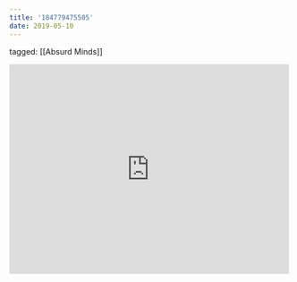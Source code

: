 ```yaml
---
title: '184779475505'
date: 2019-05-10
---
```

tagged: [[Absurd Minds]]
<iframe allow="accelerometer; autoplay; clipboard-write; encrypted-media; gyroscope; picture-in-picture" allowfullscreen="" frameborder="0" height="375" id="youtube_iframe" src="https://www.youtube.com/embed/MOi0shi_VeY?feature=oembed&amp;enablejsapi=1&amp;origin=https://safe.txmblr.com&amp;wmode=opaque" width="500"></iframe>